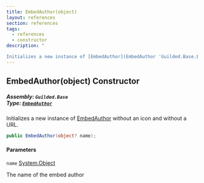 ```yaml
---
title: EmbedAuthor(object)
layout: references
section: references
tags:
  - references
  - constructor
description: "

Initializes a new instance of [EmbedAuthor](EmbedAuthor 'Guilded.Base.Embeds.EmbedAuthor') without an icon and without a URL."
---
```


## EmbedAuthor(object) Constructor
##### **Assembly:** `Guilded.Base`<br/>**Type:** [`EmbedAuthor`](EmbedAuthor 'Guilded.Base.Embeds.EmbedAuthor')

Initializes a new instance of [EmbedAuthor](EmbedAuthor 'Guilded.Base.Embeds.EmbedAuthor') without an icon and without a URL.

```csharp
public EmbedAuthor(object? name);
```
#### Parameters

<a name='Guilded.Base.Embeds.EmbedAuthor.EmbedAuthor(object).name'></a>

`name` [System.Object](https://docs.microsoft.com/en-us/dotnet/api/System.Object 'System.Object')

The name of the embed author
